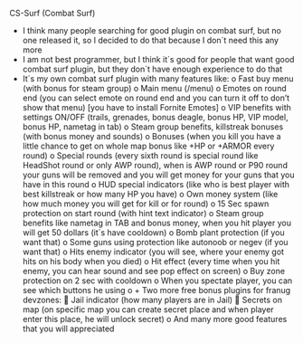 CS-Surf (Combat Surf)
-	I think many people searching for good plugin on combat surf, but no one released it, so I decided to do that because I don´t need this any more
-	I am not best programmer, but I think it´s good for people that want good combat surf plugin, but they don´t have enough experience to do that
-	It´s my own combat surf plugin with many features like:
  o	Fast buy menu (with bonus for steam group) 
  o	Main menu (/menu)
  o	Emotes on round end (you can select emote on round end and you can turn it off to don’t show that menu) [you have to install Fornite Emotes]
  o	VIP benefits with settings ON/OFF (trails, grenades, bonus deagle, bonus HP, VIP model, bonus HP, nametag in tab)
  o	Steam group benefits, killstreak bonuses (with bonus money and sounds) 
  o	Bonuses (when you kill you have a little chance to get on whole map bonus like +HP or +ARMOR every round) 
  o	Special rounds (every sixth round is special round like HeadShot round or only AWP round), when is AWP round or P90 round your guns will be removed and you will get money for your guns that you have in this round
  o	HUD special indicators (like who is best player with best killstreak or how many HP you have)
  o	Own money system (like how much money you will get for kill or for round)
  o	15 Sec spawn protection on start round (with hint text indicator)
  o	Steam group benefits like nametag in TAB and bonus money, when you hit player you will get 50 dollars (it´s have cooldown)
  o	Bomb plant protection (if you want that)
  o	Some guns using protection like autonoob or negev (if you want that)
  o	Hits enemy indicator (you will see, where your enemy got hits on his body when you died)
  o	Hit effect (every time when you hit enemy, you can hear sound and see pop effect on screen)
  o	Buy zone protection on 2 sec with cooldown
  o	When you spectate player, you can see which buttons he using 
  o	+ Two more free bonus plugins for franug devzones:
    	Jail indicator (how many players are in Jail)
    	Secrets on map (on specific map you can create secret place and when player enter this place, he will unlock secret) 
  o	And many more good features that you will appreciated
